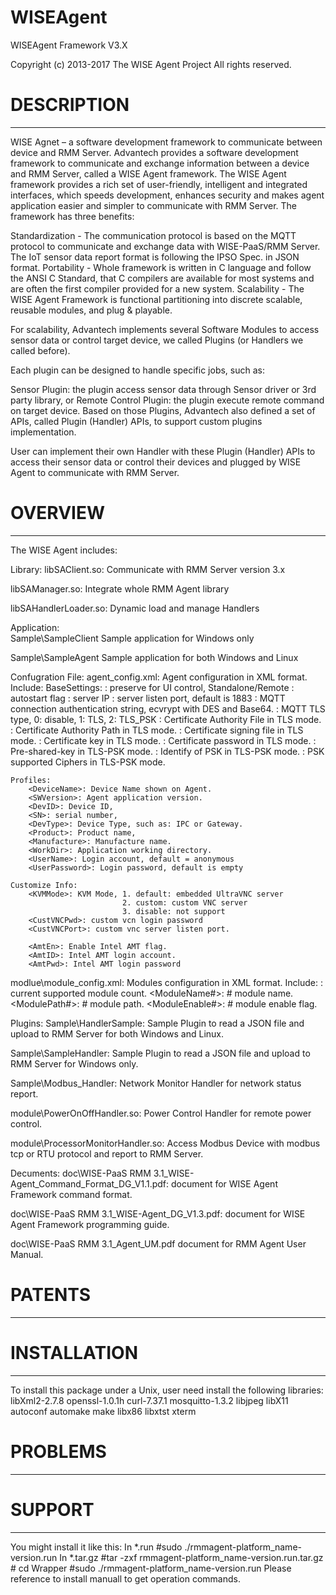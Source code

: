 # WISEAgent
WISEAgent Framework V3.X

 Copyright (c) 2013-2017 The WISE Agent Project
 All rights reserved.

 # DESCRIPTION
 -----------

WISE Agnet – a software development framework to communicate between device and RMM Server.
Advantech provides a software development framework to communicate and exchange information between a device and RMM Server, called a WISE Agent framework.
The WISE Agent framework provides a rich set of user-friendly, intelligent and integrated interfaces, which speeds development, enhances security and makes agent application easier and simpler to communicate with RMM Server.
The framework has three benefits:

Standardization - The communication protocol is based on the MQTT protocol to communicate and exchange data with WISE-PaaS/RMM Server. The IoT sensor data report format is following the IPSO Spec. in JSON format.
Portability - Whole framework is written in C language and follow the ANSI C Standard, that C compilers are available for most systems and are often the first compiler provided for a new system.
Scalability - The WISE Agent Framework is functional partitioning into discrete scalable, reusable modules, and plug & playable.

For scalability, Advantech implements several Software Modules to access sensor data or control target device, we called Plugins (or Handlers we called before).

Each plugin can be designed to handle specific jobs, such as:

Sensor Plugin: the plugin access sensor data through Sensor driver or 3rd party library, or
Remote Control Plugin:  the plugin execute remote command on target device.
Based on those Plugins, Advantech also defined a set of APIs, called Plugin (Handler) APIs, to support custom plugins implementation.

User can implement their own Handler with these Plugin (Handler) APIs to access their sensor data or control their devices and plugged by WISE Agent to communicate with RMM Server.

 # OVERVIEW
 --------

 The WISE Agent includes:
 
Library:
 libSAClient.so:
     Communicate with RMM Server version 3.x
	 
 libSAManager.so:
	 Integrate whole RMM Agent library
	 
 libSAHandlerLoader.so:
	 Dynamic load and manage Handlers

Application:     
 Sample\SampleClient
     Sample application for Windows only
     
 Sample\SampleAgent
     Sample application for both Windows and Linux
     
Confugration File: 
 agent_config.xml:
     Agent configuration in XML format. Include:
	 BaseSettings:
    <RunMode>: preserve for UI control, Standalone/Remote
	  <AutoStart>: autostart flag
    <ServerIP>: server IP
		<ServerPort>: server listen port, default is 1883
		<ConnAuth>: MQTT connection authentication string, ecvrypt with DES and Base64.
		<TLSType>: MQTT TLS type, 0: disable, 1: TLS, 2: TLS_PSK
		<CAFile>: Certificate Authority File in TLS mode.
		<CAPath>: Certificate Authority Path in TLS mode.
		<CertFile>: Certificate signing file in TLS mode.
		<KeyFile>: Certificate key in TLS mode.
		<CertPW>: Certificate password in TLS mode.
		<PSK>: Pre-shared-key in TLS-PSK mode.
		<PSKIdentify>: Identify of PSK in TLS-PSK mode.
		<PSKCiphers>: PSK supported Ciphers in TLS-PSK mode.
		
	Profiles:
		<DeviceName>: Device Name shown on Agent.
		<SWVersion>: Agent application version.
		<DevID>: Device ID,
		<SN>: serial number,
		<DevType>: Device Type, such as: IPC or Gateway.
		<Product>: Product name,
		<Manufacture>: Manufacture name.
		<WorkDir>: Application working directory.
		<UserName>: Login account, default = anonymous
		<UserPassword>: Login password, default is empty
	
	Customize Info:
		<KVMMode>: KVM Mode, 1. default: embedded UltraVNC server
							 2. custom: custom VNC server
							 3. disable: not support
		<CustVNCPwd>: custom vcn login password
		<CustVNCPort>: custom vnc server listen port.
		
		<AmtEn>: Enable Intel AMT flag.
		<AmtID>: Intel AMT login account.
		<AmtPwd>: Intel AMT login password
	
	
 modlue\module_config.xml:
     Modules configuration in XML format. Include:
     <ModuleNum>: current supported module count.
     <ModuleName#>: # module name.
     <ModulePath#>: # module path.
     <ModuleEnable#>: # module enable flag.

Plugins:
 Sample\HandlerSample:
     Sample Plugin to read a JSON file and upload to RMM Server for both Windows and Linux.

 Sample\SampleHandler:
     Sample Plugin to read a JSON file and upload to RMM Server for Windows only.
	 
 Sample\Modbus_Handler:
     Network Monitor Handler for network status report.
	 
 module\PowerOnOffHandler.so:
     Power Control Handler for remote power control.
	 
 module\ProcessorMonitorHandler.so:
     Access Modbus Device with modbus tcp or RTU protocol and report to RMM Server.
	 
Decuments:
 doc\WISE-PaaS RMM 3.1_WISE-Agent_Command_Format_DG_V1.1.pdf:
     document for WISE Agent Framework command format.
	 
 doc\WISE-PaaS RMM 3.1_WISE-Agent_DG_V1.3.pdf:
     document for WISE Agent Framework programming guide.
	 
 doc\WISE-PaaS RMM 3.1_Agent_UM.pdf
     document for RMM Agent User Manual. 
	 
 # PATENTS
 -------

 

 # INSTALLATION
 ------------

 To install this package under a Unix, user need install the following libraries:
   libXml2-2.7.8
   openssl-1.0.1h
   curl-7.37.1
   mosquitto-1.3.2
   libjpeg
   libX11
   autoconf
   automake
   make
   libx86
   libxtst
   xterm

	
 # PROBLEMS
 --------


 # SUPPORT
 -------

 You might install it like this:
 In *.run
	#sudo ./rmmagent-platform_name-version.run
In *.tar.gz
	#tar -zxf rmmagent-platform_name-version.run.tar.gz
	# cd Wrapper
	#sudo ./rmmagent-platform_name-version.run
 Please reference to install manuall to get operation commands. 
